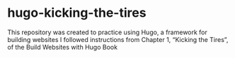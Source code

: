 # hugo-kicking-the-tires

This repository was created to practice using Hugo, a framework for building websites
I followed instructions from Chapter 1, “Kicking the Tires”, of the Build Websites with Hugo Book
